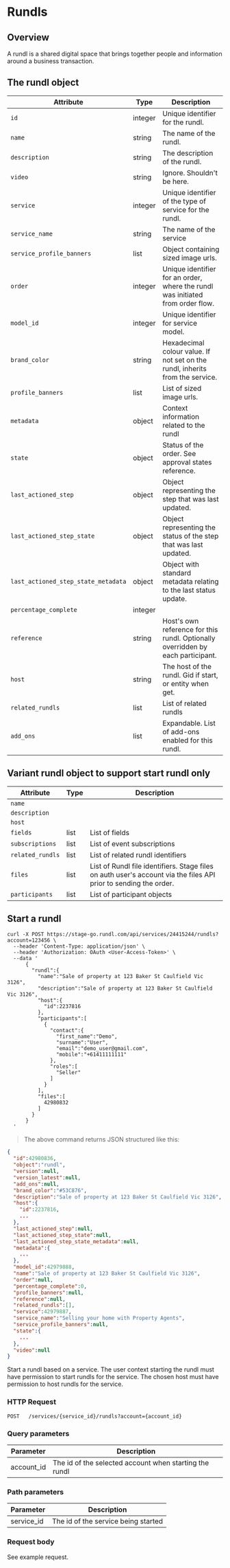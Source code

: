 # Rundls

## Overview

A rundl is a shared digital space that brings together people and information around a business transaction.

## The rundl object

Attribute | Type | Description
--------- | ------- | -----------
`id` | integer | Unique identifier for the rundl.
`name` | string | The name of the rundl.
`description` | string | The description of the rundl.
`video` | string | Ignore. Shouldn't be here.
`service` | integer | Unique identifier of the type of service for the rundl.
`service_name` | string | The name of the service
`service_profile_banners` | list | Object containing sized image urls.
`order` | integer | Unique identifier for an order, where the rundl was initiated from order flow.
`model_id` | integer | Unique identifier for service model.
`brand_color` | string | Hexadecimal colour value. If not set on the rundl, inherits from the service.
`profile_banners` | list | List of sized image urls.
`metadata` | object | Context information related to the rundl
`state` | object | Status of the order. See approval states reference.
`last_actioned_step` | object | Object representing the step that was last updated.
`last_actioned_step_state` | object | Object representing the status of the step that was last updated.
`last_actioned_step_state_metadata` | object | Object with standard metadata relating to the last status update.
`percentage_complete` | integer | 
`reference` | string | Host's own reference for this rundl. Optionally overridden by each participant.
`host` | string | The host of the rundl. Gid if start, or entity when get.
`related_rundls` | list | List of related rundls
`add_ons` | list | Expandable. List of add-ons enabled for this rundl.

## Variant rundl object to support start rundl only

Attribute | Type | Description
--------- | ------- | -----------
`name` | 
`description` | 
`host` | 
`fields` | list | List of fields
`subscriptions` | list | List of event subscriptions
`related_rundls` | list | List of related rundl identifiers
`files` | list | List of Rundl file identifiers. Stage files on auth user's account via the files API prior to sending the order.
`participants` | list | List of participant objects


## Start a rundl

```shell
curl -X POST https://stage-go.rundl.com/api/services/24415244/rundls?account=123456 \ 
  --header 'Content-Type: application/json' \
  --header 'Authorization: OAuth <User-Access-Token>' \
  --data '
      {
        "rundl":{
          "name":"Sale of property at 123 Baker St Caulfield Vic 3126",
          "description":"Sale of property at 123 Baker St Caulfield Vic 3126",
          "host":{
            "id":2237816
          },
          "participants":[
            {
              "contact":{
                "first_name":"Demo",
                "surname":"User",
                "email":"demo_user@gmail.com",
                "mobile":"+61411111111"
              },
              "roles":[
                "Seller"
              ]
            }
          ],
          "files":[
            42980832
          ]
        }
      }
  '
```

> The above command returns JSON structured like this:

```json
{
  "id":42980836,
  "object":"rundl",
  "version":null,
  "version_latest":null,
  "add_ons":null,
  "brand_color":"#53C876",
  "description":"Sale of property at 123 Baker St Caulfield Vic 3126",
  "host":{
    "id":2237816,
    ...
  },
  "last_actioned_step":null,
  "last_actioned_step_state":null,
  "last_actioned_step_state_metadata":null,
  "metadata":{
    ...
  },
  "model_id":42979888,
  "name":"Sale of property at 123 Baker St Caulfield Vic 3126",
  "order":null,
  "percentage_complete":0,
  "profile_banners":null,
  "reference":null,
  "related_rundls":[],
  "service":42979887,
  "service_name":"Selling your home with Property Agents",
  "service_profile_banners":null,
  "state":{
    ...
  },
  "video":null
}
```

Start a rundl based on a service. The user context starting the rundl must have permission to start rundls for the service. The chosen host must have permission to host rundls for the service.

### HTTP Request

`POST	/services/{service_id}/rundls?account={account_id}`

### Query parameters

Parameter | Description
--------- | -----------
account_id | The id of the selected account when starting the rundl

### Path parameters

Parameter | Description
--------- | -----------
service_id | The id of the service being started

### Request body

See example request.